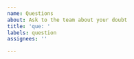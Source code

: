```yaml
---
name: Questions
about: Ask to the team about your doubt
title: 'que: '
labels: question
assignees: ''

---
```


